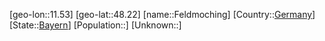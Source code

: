 ﻿---
location: [48.22,11.53]
type: City
tags:
- geo/City


SpocWebEntityId: 30144
isDeleted: false
confidential: public

---
[geo-lon::11.53]
[geo-lat::48.22]
[name::Feldmoching]
[Country::[Germany](geo/Continent/Europe/Germany.md)]
[State::[Bayern](geo/Continent/Europe/Germany/Bayern.md)]
[Population::]
[Unknown::]


